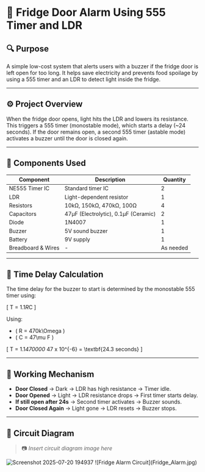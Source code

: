 # 🧊 Fridge Door Alarm Using 555 Timer and LDR

## 🔍 Purpose
A simple low-cost system that alerts users with a buzzer if the fridge door is left open for too long. It helps save electricity and prevents food spoilage by using a 555 timer and an LDR to detect light inside the fridge.

---

## ⚙️ Project Overview
When the fridge door opens, light hits the LDR and lowers its resistance. This triggers a 555 timer (monostable mode), which starts a delay (~24 seconds). If the door remains open, a second 555 timer (astable mode) activates a buzzer until the door is closed again.

---

## 🔧 Components Used

| Component           | Description              | Quantity |
|--------------------|--------------------------|----------|
| NE555 Timer IC      | Standard timer IC        | 2        |
| LDR                | Light-dependent resistor | 1        |
| Resistors          | 10kΩ, 150kΩ, 470kΩ, 100Ω | 4        |
| Capacitors         | 47µF (Electrolytic), 0.1µF (Ceramic) | 2 |
| Diode              | 1N4007                   | 1        |
| Buzzer             | 5V sound buzzer          | 1        |
| Battery            | 9V supply                | 1        |
| Breadboard & Wires | -                        | As needed |

---

## 🧠 Time Delay Calculation

The time delay for the buzzer to start is determined by the monostable 555 timer using:

\[
T = 1.1*R*C
\]

Using:
- \( R = 470k\Omega \)
- \( C = 47\mu F \)

\[
T = 1.1*470000* 47 x 10^{-6} = \textbf{24.3 seconds}
\]

---

## 🔄 Working Mechanism

- **Door Closed** → Dark → LDR has high resistance → Timer idle.
- **Door Opened** → Light → LDR resistance drops → First timer starts delay.
- **If still open after 24s** → Second timer activates → Buzzer sounds.
- **Door Closed Again** → Light gone → LDR resets → Buzzer stops.

---

## 📐 Circuit Diagram

> 📷 _Insert circuit diagram image here_
<img width="750" height="350" alt="Screenshot 2025-07-20 194937" src="https://github.com/user-attachments/assets/4316dd14-8dbb-46d5-bb0e-1f22a7e36726" />
![Fridge Alarm Circuit](Fridge_Alarm.jpg)





